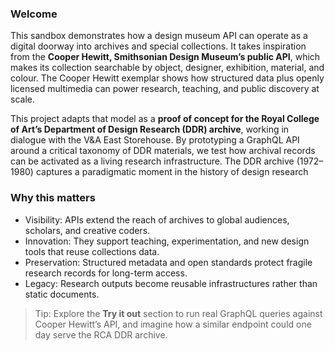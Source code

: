 ### Welcome

This sandbox demonstrates how a design museum API can operate as a digital doorway into archives and special collections. It takes inspiration from the **Cooper Hewitt, Smithsonian Design Museum’s public API**, which makes its collection searchable by object, designer, exhibition, material, and colour. The Cooper Hewitt exemplar shows how structured data plus openly licensed multimedia can power research, teaching, and public discovery at scale. 

This project adapts that model as a **proof of concept for the Royal College of Art’s Department of Design Research (DDR) archive**, working in dialogue with the V&A East Storehouse. By prototyping a GraphQL API around a critical taxonomy of DDR materials, we test how archival records can be activated as a living research infrastructure. The DDR archive (1972–1980) captures a paradigmatic moment in the history of design research

### Why this matters

- Visibility: APIs extend the reach of archives to global audiences, scholars, and creative coders.  
- Innovation: They support teaching, experimentation, and new design tools that reuse collections data.  
- Preservation: Structured metadata and open standards protect fragile research records for long-term access.  
- Legacy: Research outputs become reusable infrastructures rather than static documents.  

> Tip: Explore the **Try it out** section to run real GraphQL queries against Cooper Hewitt’s API, and imagine how a similar endpoint could one day serve the RCA DDR archive.